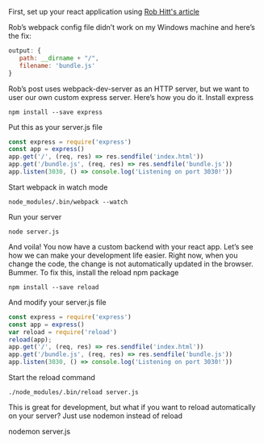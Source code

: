 First, set up your react application using  [Rob Hitt's article](https://medium.com/@robhitt/react-from-scratch-575d1e570b85)

Rob’s webpack config file didn’t work on my Windows machine and here’s the fix:
```javascript 
output: {
   path: __dirname + "/",
   filename: 'bundle.js'
}
```

Rob’s post uses webpack-dev-server as an HTTP server, but we want to user our own custom express server. Here’s how you do it.
Install express
```
npm install --save express
```

Put this as your server.js file

```javascript
const express = require('express')
const app = express()
app.get('/', (req, res) => res.sendfile('index.html'))
app.get('/bundle.js', (req, res) => res.sendfile('bundle.js'))
app.listen(3030, () => console.log('Listening on port 3030!'))
```

Start webpack in watch mode
```
node_modules/.bin/webpack --watch
```

Run your server
```
node server.js
```
And voila! You now have a custom backend with your react app.
Let’s see how we can make your development life easier. Right now, when you change the code, the change is not automatically updated in the browser. Bummer.
To fix this, install the reload npm package
```
npm install --save reload
```
And modify your server.js file
```javascript
const express = require('express')
const app = express()
var reload = require('reload')
reload(app);
app.get('/', (req, res) => res.sendfile('index.html'))
app.get('/bundle.js', (req, res) => res.sendfile('bundle.js'))
app.listen(3030, () => console.log('Listening on port 3030!'))
```

Start the reload command

```./node_modules/.bin/reload server.js```

This is great for development, but what if you want to reload automatically on your server? Just use nodemon instead of reload 

nodemon server.js